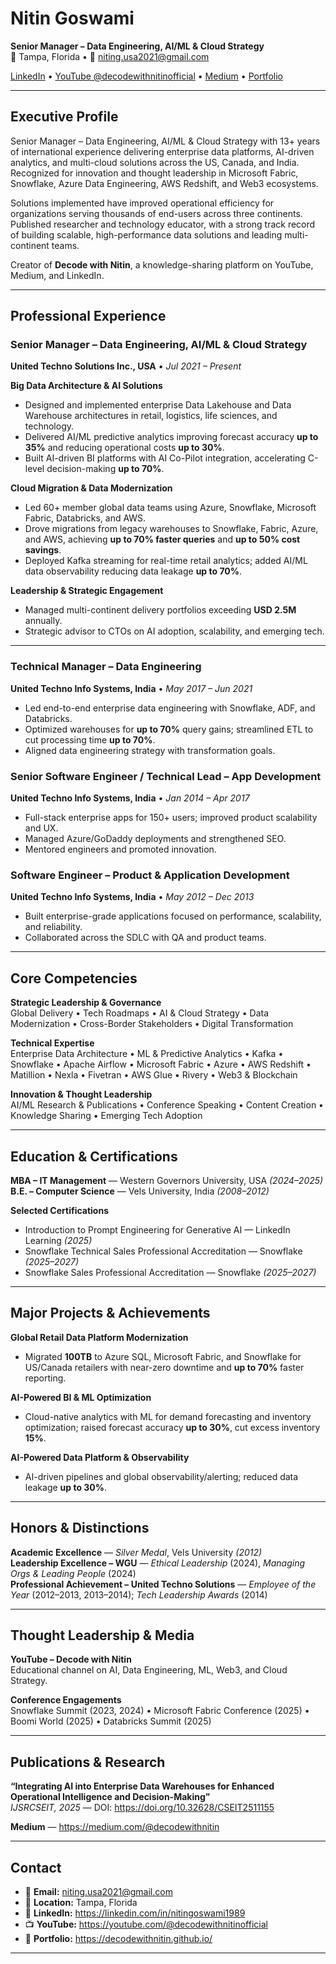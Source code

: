 # Nitin Goswami
**Senior Manager – Data Engineering, AI/ML & Cloud Strategy**  
📍 Tampa, Florida • 📧 niting.usa2021@gmail.com

[LinkedIn](https://linkedin.com/in/nitingoswami1989) • [YouTube @decodewithnitinofficial](https://youtube.com/@decodewithnitinofficial) • [Medium](https://medium.com/@decodewithnitin) • [Portfolio](https://decodewithnitin.github.io/)

---

## Executive Profile
Senior Manager – Data Engineering, AI/ML & Cloud Strategy with 13+ years of international experience delivering enterprise data platforms, AI-driven analytics, and multi-cloud solutions across the US, Canada, and India. Recognized for innovation and thought leadership in Microsoft Fabric, Snowflake, Azure Data Engineering, AWS Redshift, and Web3 ecosystems.

Solutions implemented have improved operational efficiency for organizations serving thousands of end-users across three continents. Published researcher and technology educator, with a strong track record of building scalable, high-performance data solutions and leading multi-continent teams.

Creator of **Decode with Nitin**, a knowledge-sharing platform on YouTube, Medium, and LinkedIn.

---

## Professional Experience

### Senior Manager – Data Engineering, AI/ML & Cloud Strategy  
**United Techno Solutions Inc., USA** • *Jul 2021 – Present*

**Big Data Architecture & AI Solutions**
- Designed and implemented enterprise Data Lakehouse and Data Warehouse architectures in retail, logistics, life sciences, and technology.
- Delivered AI/ML predictive analytics improving forecast accuracy **up to 35%** and reducing operational costs **up to 30%**.
- Built AI-driven BI platforms with AI Co-Pilot integration, accelerating C-level decision-making **up to 70%**.

**Cloud Migration & Data Modernization**
- Led 60+ member global data teams using Azure, Snowflake, Microsoft Fabric, Databricks, and AWS.
- Drove migrations from legacy warehouses to Snowflake, Fabric, Azure, and AWS, achieving **up to 70% faster queries** and **up to 50% cost savings**.
- Deployed Kafka streaming for real-time retail analytics; added AI/ML data observability reducing data leakage **up to 70%**.

**Leadership & Strategic Engagement**
- Managed multi-continent delivery portfolios exceeding **USD 2.5M** annually.
- Strategic advisor to CTOs on AI adoption, scalability, and emerging tech.

---

### Technical Manager – Data Engineering  
**United Techno Info Systems, India** • *May 2017 – Jun 2021*
- Led end-to-end enterprise data engineering with Snowflake, ADF, and Databricks.
- Optimized warehouses for **up to 70%** query gains; streamlined ETL to cut processing time **up to 70%**.
- Aligned data engineering strategy with transformation goals.

### Senior Software Engineer / Technical Lead – App Development  
**United Techno Info Systems, India** • *Jan 2014 – Apr 2017*
- Full-stack enterprise apps for 150+ users; improved product scalability and UX.
- Managed Azure/GoDaddy deployments and strengthened SEO.
- Mentored engineers and promoted innovation.

### Software Engineer – Product & Application Development  
**United Techno Info Systems, India** • *May 2012 – Dec 2013*
- Built enterprise-grade applications focused on performance, scalability, and reliability.
- Collaborated across the SDLC with QA and product teams.

---

## Core Competencies

**Strategic Leadership & Governance**  
Global Delivery • Tech Roadmaps • AI & Cloud Strategy • Data Modernization • Cross-Border Stakeholders • Digital Transformation

**Technical Expertise**  
Enterprise Data Architecture • ML & Predictive Analytics • Kafka • Snowflake • Apache Airflow • Microsoft Fabric • Azure • AWS Redshift • Matillion • Nexla • Fivetran • AWS Glue • Rivery • Web3 & Blockchain

**Innovation & Thought Leadership**  
AI/ML Research & Publications • Conference Speaking • Content Creation • Knowledge Sharing • Emerging Tech Adoption

---

## Education & Certifications

**MBA – IT Management** — Western Governors University, USA *(2024–2025)*  
**B.E. – Computer Science** — Vels University, India *(2008–2012)*

**Selected Certifications**  
- Introduction to Prompt Engineering for Generative AI — LinkedIn Learning *(2025)*  
- Snowflake Technical Sales Professional Accreditation — Snowflake *(2025–2027)*  
- Snowflake Sales Professional Accreditation — Snowflake *(2025–2027)*

---

## Major Projects & Achievements

**Global Retail Data Platform Modernization**  
- Migrated **100TB** to Azure SQL, Microsoft Fabric, and Snowflake for US/Canada retailers with near-zero downtime and **up to 70%** faster reporting.

**AI-Powered BI & ML Optimization**  
- Cloud-native analytics with ML for demand forecasting and inventory optimization; raised forecast accuracy **up to 30%**, cut excess inventory **15%**.

**AI-Powered Data Platform & Observability**  
- AI-driven pipelines and global observability/alerting; reduced data leakage **up to 30%**.

---

## Honors & Distinctions

**Academic Excellence** — *Silver Medal*, Vels University *(2012)*  
**Leadership Excellence – WGU** — *Ethical Leadership* (2024), *Managing Orgs & Leading People* (2024)  
**Professional Achievement – United Techno Solutions** — *Employee of the Year* (2012–2013, 2013–2014); *Tech Leadership Awards* (2014)

---

## Thought Leadership & Media

**YouTube – Decode with Nitin**  
Educational channel on AI, Data Engineering, ML, Web3, and Cloud Strategy.

**Conference Engagements**  
Snowflake Summit (2023, 2024) • Microsoft Fabric Conference (2025) • Boomi World (2025) • Databricks Summit (2025)

---

## Publications & Research

**“Integrating AI into Enterprise Data Warehouses for Enhanced Operational Intelligence and Decision-Making”**  
*IJSRCSEIT, 2025* — DOI: https://doi.org/10.32628/CSEIT2511155

**Medium** — https://medium.com/@decodewithnitin

---

## Contact
- 📧 **Email:** niting.usa2021@gmail.com  
- 📍 **Location:** Tampa, Florida  
- 🔗 **LinkedIn:** https://linkedin.com/in/nitingoswami1989  
- 📺 **YouTube:** https://youtube.com/@decodewithnitinofficial  
- 🧭 **Portfolio:** https://decodewithnitin.github.io/

---
